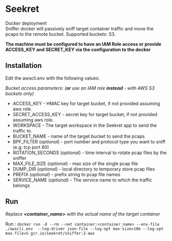 Seekret
=======
Docker deployment  
Sniffer docker will passively sniff target container traffic and move the pcaps to the remote bucket.
Supported buckets: S3.

**The machine must be configured to have an IAM Role access or provide ACCESS_KEY and SECRET_KEY via the configuration to the docker**  

## Installation

Edit the awscli.env with the following values:

_Bucket access parameters: (**or** use an IAM role **instead** - with AWS S3 buckets only)_ 
- ACCESS_KEY            - HMAC key for target bucket, if not provided assuming aws role.
- SECRET_ACCESS_KEY     - secret key for target bucket, if not provided assuming aws role.
- WORKSPACE             - The target workspace in the Seekret app to send the traffic to. 
- BUCKET_NAME           - name of the target bucket to send the pcaps
- BPF_FILTER (_optional_)           - port number and protocol type you want to sniff (e.g: tcp port 80)
- ROTATION_SECONDS (_optional_)     - time interval to rotate pcap files by the sniffer
- MAX_FILE_SIZE (_optional_)        - max size of the single pcap file 
- DUMP_DIR (_optional_)             - local directory to temporary store pcap files
- PREFIX (_optional_)               - prefix string to pcap file names  
- SERVICE_NAME (_optional_)         - The service name to which the traffic belongs

## Run

_Replace **<container_name>** with the actual name of the target container_

Run : `docker run -d --rm --net container:<container_name> --env-file ./awscli.env  --log-driver json-file --log-opt max-size=10m --log-opt max-file=5 gcr.io/seekret/sniffer:2-aws` 

